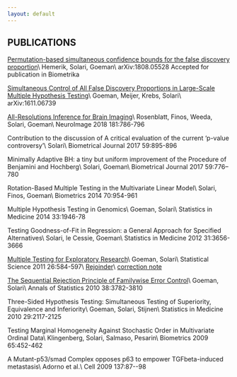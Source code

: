 ```yaml
---
layout: default
---
```


## PUBLICATIONS

[Permutation-based simultaneous confidence bounds for the false discovery proportion](https://arxiv.org/abs/1808.05528)\\
Hemerik, Solari, Goeman\\
arXiv:1808.05528 Accepted for publication in Biometrika

[Simultaneous Control of All False Discovery Proportions in Large-Scale Multiple Hypothesis Testing](https://arxiv.org/pdf/1611.06739.pdf)\\
Goeman, Meijer, Krebs, Solari\\
arXiv:1611.06739

[All-Resolutions Inference for Brain Imaging](https://www.biorxiv.org/content/biorxiv/early/2017/11/28/226126.full.pdf)\\
Rosenblatt, Finos, Weeda, Solari, Goeman\\
NeuroImage 2018 181:786-796

Contribution to the discussion of A critical evaluation of the current ‘p-value controversy’\\
Solari\\
Biometrical Journal 2017 59:895-896


Minimally Adaptive BH: a tiny but uniform improvement of the Procedure of Benjamini and Hochberg\\
Solari, Goeman\\
Biometrical Journal 2017 59:776–780


Rotation-Based Multiple Testing in the Multivariate Linear Model\\
Solari, Finos, Goeman\\
Biometrics 2014 70:954-961 

Multiple Hypothesis Testing in Genomics\\
Goeman, Solari\\
Statistics in Medicine 2014 33:1946-78 

Testing Goodness-of-Fit in Regression: a General Approach for Specified Alternatives\\
Solari, le Cessie, Goeman\\
Statistics in Medicine 2012 31:3656-3666 

[Multiple Testing for Exploratory Research](http://projecteuclid.org/download/pdfview_1/euclid.ss/1330437937)\\
Goeman, Solari\\
Statistical Science 2011 26:584-597\\
[Rejoinder](http://projecteuclid.org/download/pdfview_1/euclid.ss/1330437941)\\
[correction note](http://projecteuclid.org/download/pdfview_1/euclid.ss/1377696946)

[The Sequential Rejection Principle of Familywise Error Control](https://arxiv.org/pdf/1211.3313v1.pdf)\\
Goeman, Solari\\
Annals of Statistics 2010 38:3782-3810

Three-Sided Hypothesis Testing: Simultaneous Testing of Superiority, Equivalence and Inferiority\\
Goeman, Solari, Stijnen\\
Statistics in Medicine 2010 29:2117-2125 

Testing Marginal Homogeneity Against Stochastic Order in Multivariate Ordinal Data\\
Klingenberg, Solari, Salmaso, Pesarin\\
Biometrics 2009 65:452-462 

A Mutant-p53/smad Complex opposes p63 to empower TGFbeta-induced metastasis\\
Adorno et al.\\
Cell 2009 137:87--98 


